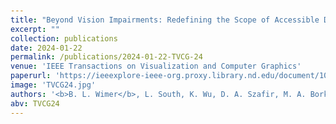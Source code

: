 ```yaml
---
title: "Beyond Vision Impairments: Redefining the Scope of Accessible Data Representations"
excerpt: ""
collection: publications
date: 2024-01-22
permalink: /publications/2024-01-22-TVCG-24
venue: 'IEEE Transactions on Visualization and Computer Graphics'
paperurl: 'https://ieeexplore-ieee-org.proxy.library.nd.edu/document/10411059'
image: 'TVCG24.jpg'
authors: '<b>B. L. Wimer</b>, L. South, K. Wu, D. A. Szafir, M. A. Borkin and R. Metoyer'
abv: TVCG24
---
```

<!DOCTYPE html>
<html>
<head>
    <title>Beyond Vision Impairments: Redefining the Scope of Accessible Data Representations</title>
    <style>
        body {
            font-family: Arial, sans-serif;
            color: #333;
            padding: 20px;
            line-height: 1.6;
        }
        h1 {
            color: #FF6B6B;
        }
        a {
            color: #FF6B6B;
            text-decoration: none;
        }
        a:hover {
            color: #FF8A8A;
        }
        .excerpt {
            margin-top: 20px;
            font-size: 18px;
        }


    </style>
</head>


</html>

